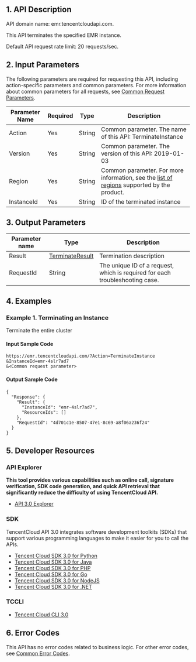 ## 1. API Description

API domain name: emr.tencentcloudapi.com.

This API terminates the specified EMR instance.

Default API request rate limit: 20 requests/sec.

## 2. Input Parameters

The following parameters are required for requesting this API, including action-specific parameters and common parameters. For more information about common parameters for all requests, see [Common Request Parameters](/document/api/589/33974).

| Parameter Name | Required | Type | Description |
|---------|---------|---------|---------|
| Action | Yes | String | Common parameter. The name of this API: TerminateInstance |
| Version | Yes | String | Common parameter. The version of this API: 2019-01-03 |
| Region | Yes | String | Common parameter. For more information, see the [list of regions](/document/api/589/33974#.E5.9C.B0.E5.9F.9F.E5.88.97.E8.A1.A8) supported by the product. |
| InstanceId | Yes | String | ID of the terminated instance |

## 3. Output Parameters

| Parameter name | Type | Description |
|---------|---------|---------|
| Result | [TerminateResult](/document/api/589/33981#TerminateResult) | Termination description |
| RequestId | String | The unique ID of a request, which is required for each troubleshooting case. |

## 4. Examples

### Example 1. Terminating an Instance

Terminate the entire cluster

#### Input Sample Code

```
https://emr.tencentcloudapi.com/?Action=TerminateInstance
&InstanceId=emr-4slr7ad7
&<Common request parameter>
```

#### Output Sample Code

```
{
  "Response": {
    "Result": {
      "InstanceId": "emr-4slr7ad7",
      "ResourceIds": []
    },
    "RequestId": "4d701c1e-8507-47e1-8c69-a8f06a236f24"
  }
}
```


## 5. Developer Resources

### API Explorer

**This tool provides various capabilities such as online call, signature verification, SDK code generation, and quick API retrieval that significantly reduce the difficulty of using TencentCloud API.**

* [API 3.0 Explorer](https://console.cloud.tencent.com/api/explorer?Product=emr&Version=2019-01-03&Action=TerminateInstance)

### SDK

TencentCloud API 3.0 integrates software development toolkits (SDKs) that support various programming languages to make it easier for you to call the APIs.

* [Tencent Cloud SDK 3.0 for Python](https://github.com/TencentCloud/tencentcloud-sdk-python)
* [Tencent Cloud SDK 3.0 for Java](https://github.com/TencentCloud/tencentcloud-sdk-java)
* [Tencent Cloud SDK 3.0 for PHP](https://github.com/TencentCloud/tencentcloud-sdk-php)
* [Tencent Cloud SDK 3.0 for Go](https://github.com/TencentCloud/tencentcloud-sdk-go)
* [Tencent Cloud SDK 3.0 for NodeJS](https://github.com/TencentCloud/tencentcloud-sdk-nodejs)
* [Tencent Cloud SDK 3.0 for .NET](https://github.com/TencentCloud/tencentcloud-sdk-dotnet)

### TCCLI

* [Tencent Cloud CLI 3.0](https://cloud.tencent.com/document/product/440/6176)

## 6. Error Codes

This API has no error codes related to business logic. For other error codes, see [Common Error Codes](/document/api/589/15694#.E5.85.AC.E5.85.B1.E9.94.99.E8.AF.AF.E7.A0.81).
